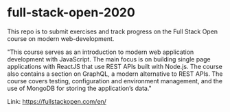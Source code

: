 # full-stack-open-2020

This repo is to submit exercises and track progress on the Full Stack Open course on modern web-development.

"This course serves as an introduction to modern web application development with JavaScript. The main focus is on building single page applications with ReactJS that use REST APIs built with Node.js. The course also contains a section on GraphQL, a modern alternative to REST APIs.
The course covers testing, configuration and environment management, and the use of MongoDB for storing the application’s data."

Link: https://fullstackopen.com/en/

